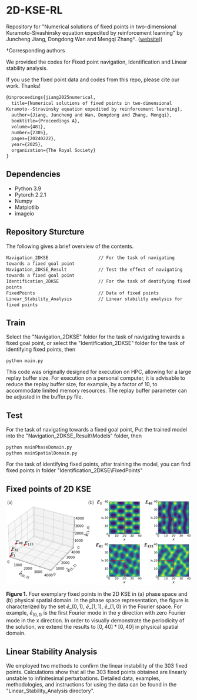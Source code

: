 # 2D-KSE-RL

Repository for "Numerical solutions of fixed points in two-dimensional Kuramoto-Sivashinsky equation expedited by reinforcement learning" by Juncheng Jiang, Dongdong Wan and Mengqi Zhang†. ([website]([https://royalsocietypublishing.org/doi/full/10.1098/rspa.2024.0222])))

†Corresponding authors

We provided the codes for Fixed point navigation, Identification and Linear stability analysis.

If you use the fixed point data and codes from this repo, please cite our work. Thanks!
```
@inproceedings{jiang2025numerical,
  title={Numerical solutions of fixed points in two-dimensional Kuramoto--Stravinsky equation expedited by reinforcement learning},
  author={Jiang, Juncheng and Wan, Dongdong and Zhang, Mengqi},
  booktitle={Proceedings A},
  volume={481},
  number={2305},
  pages={20240222},
  year={2025},
  organization={The Royal Society}
}
```

## Dependencies
+ Python  3.9
+ Pytorch  2.2.1
+ Numpy
+ Matplotlib
+ imageio

## Repository Sturcture

The following gives a brief overview of the contents.

```
Navigation_2DKSE                   // For the task of navigating towards a fixed goal point
Navigation_2DKSE_Result            // Test the effect of navigating towards a fixed goal point
Identification_2DKSE               // For the task of dentifying fixed points
FixedPoints                        // Data of fixed points
Linear_Stability_Analysis          // Linear stability analysis for fixed points
```

## Train
Select the "Navigation_2DKSE" folder for the task of navigating towards a fixed goal point, or select the "Identification_2DKSE" folder for the task of identifying fixed points, then

```
python main.py
```
This code was originally designed for execution on HPC, allowing for a large replay buffer size. For execution on a personal computer, it is advisable to reduce the replay buffer size, for example, by a factor of 10, to accommodate limited memory resources. The replay buffer parameter can be adjusted in the buffer.py file.

## Test
For the task of navigating towards a fixed goal point, Put the trained model into the "Navigation_2DKSE_Result\Models" folder, then

```
python mainPhaseDomain.py
python mainSpatialDomain.py
```

For the task of identifying fixed points, after training the model, you can find fixed points in folder "Identification_2DKSE\FixedPoints"

## Fixed points of 2D KSE

<img src="ImageForPresent\FixedPoints.png" width="1000">

**Figure 1.** Four exemplary fixed points in the 2D KSE in (a) phase space and (b) physical spatial domain. In the phase space representation, the figure is characterized by the set $\widehat{e}\_{(0,1)}$,  $\widehat{e}\_{(1,1)}$,  $\widehat{e}\_{(1,0)}$ in the Fourier space. For example, $\widehat{e}_{(0,1)}$ is the first Fourier mode in the y direction with zero Fourier mode in the x direction. In order to visually demonstrate the periodicity of the solution, we extend the results to $[0, 40] * [0, 40]$ in physical spatial domain.

## Linear Stability Analysis
We employed two methods to confirm the linear instability of the 303 fixed points. Calculations show that all the 303 fixed points obtained are linearly unstable to infinitesimal perturbations. Detailed data, examples, methodologies, and instructions for using the data can be found in the "Linear_Stability_Analysis directory".

